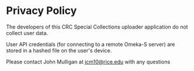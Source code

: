 # Privacy Policy

The developers of this CRC Special Collections uploader application do not collect user data.

User API credentials (for connecting to a remote Omeka-S server) are stored in a hashed file on the user's device.

Please contact John Mulligan at jcm10@rice.edu with any questions